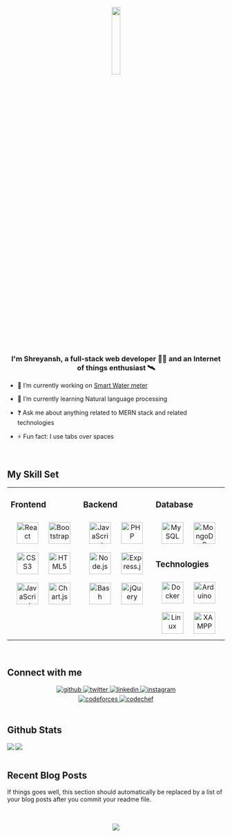 <div align="center">
<img src="https://media.giphy.com/media/u1WhXLjwgcXpHJBMRM/giphy.gif" align="center" style="width: 20%" />
</div>  
  

### <div align="center">I'm Shreyansh, a full-stack web developer 👨‍💻 and an Internet of things enthusiast 🛰️</div>  
  

- 🔭 I’m currently working on [Smart Water meter](https://github.com/shreyshreyansh/Smart-Water)  
  

- 🌱 I’m currently learning Natural language processing  
  

- ❓ Ask me about anything related to MERN stack and related technologies  
  

- ⚡ Fun fact: I use tabs over spaces  
  

<br/>  


## My Skill Set  
<table><tr><td valign="top" width="33%">



### Frontend  
<div align="center">  
<img style="margin: 10px" src="https://profilinator.rishav.dev/skills-assets/react-original-wordmark.svg" alt="React" height="50" />  
<img style="margin: 10px" src="https://profilinator.rishav.dev/skills-assets/bootstrap-plain.svg" alt="Bootstrap" height="50" />  
<img style="margin: 10px" src="https://profilinator.rishav.dev/skills-assets/css3-original-wordmark.svg" alt="CSS3" height="50" />  
<img style="margin: 10px" src="https://profilinator.rishav.dev/skills-assets/html5-original-wordmark.svg" alt="HTML5" height="50" />  
<img style="margin: 10px" src="https://profilinator.rishav.dev/skills-assets/javascript-original.svg" alt="JavaScript" height="50" />  
<img style="margin: 10px" src="https://profilinator.rishav.dev/skills-assets/logo-title.svg" alt="Chart.js" height="50" />  
</div>

</td><td valign="top" width="33%">



### Backend  
<div align="center">  
<img style="margin: 10px" src="https://profilinator.rishav.dev/skills-assets/javascript-original.svg" alt="JavaScript" height="50" />  
<img style="margin: 10px" src="https://profilinator.rishav.dev/skills-assets/php-original.svg" alt="PHP" height="50" />  
<img style="margin: 10px" src="https://profilinator.rishav.dev/skills-assets/nodejs-original-wordmark.svg" alt="Node.js" height="50" />  
<img style="margin: 10px" src="https://profilinator.rishav.dev/skills-assets/express-original-wordmark.svg" alt="Express.js" height="50" />  
<img style="margin: 10px" src="https://profilinator.rishav.dev/skills-assets/gnu_bash-icon.svg" alt="Bash" height="50" />  
<img style="margin: 10px" src="https://profilinator.rishav.dev/skills-assets/jquery.png" alt="jQuery" height="50" />  
</div>

</td><td valign="top" width="33%">



### Database  
<div align="center">  
<img style="margin: 10px" src="https://profilinator.rishav.dev/skills-assets/mysql-original-wordmark.svg" alt="MySQL" height="50" />  
<img style="margin: 10px" src="https://profilinator.rishav.dev/skills-assets/mongodb-original-wordmark.svg" alt="MongoDB" height="50" />  
</div>  



### Technologies  
<div align="center">  
<img style="margin: 10px" src="https://profilinator.rishav.dev/skills-assets/docker-original-wordmark.svg" alt="Docker" height="50" />  
<img style="margin: 10px" src="https://profilinator.rishav.dev/skills-assets/arduino.png" alt="Arduino" height="50" />  
<img style="margin: 10px" src="https://profilinator.rishav.dev/skills-assets/linux-original.svg" alt="Linux" height="50" />  
<img style="margin: 10px" src="https://profilinator.rishav.dev/skills-assets/xampp.png" alt="XAMPP" height="50" />  
</div>

</td></tr></table>  

<br/>  


## Connect with me  
<div align="center">
<a href="https://github.com/shreyshreyansh" target="_blank">
<img src=https://img.shields.io/badge/Github-black?&style=for-the-badge&logo=github&logoColor=white alt=github style="margin-bottom: 5px;" />
</a>
<a href="https://twitter.com/Shreyanshshrey3" target="_blank">
<img src=https://img.shields.io/badge/Twitter-black?&style=for-the-badge&logo=twitter&logoColor=white alt=twitter style="margin-bottom: 5px;" />
</a>
<a href="https://linkedin.com/in/shreyansh-shrey-647870190" target="_blank">
<img src=https://img.shields.io/badge/Linkedin-black?&style=for-the-badge&logo=linkedin&logoColor=white alt=linkedin style="margin-bottom: 5px;" />
</a>
<a href="https://instagram.com/shrey_shreyansh" target="_blank">
<img src=https://img.shields.io/badge/instagram-%23000000.svg?&style=for-the-badge&logo=instagram&logoColor=white alt=instagram style="margin-bottom: 5px;" />
</a>  
  <br />
<a href="https://codeforces.com/profile/shrey_shreyansh" target="_blank">
<img src=https://img.shields.io/badge/Codefoces-max(1476)-black?&style=for-the-badge&logo=codeforces&logoColor=white alt=codeforces style="margin-bottom: 5px;" />
</a>  
<a href="https://www.codechef.com/users/cyberphobia" target="_blank">
<img src=https://img.shields.io/badge/Codechef-MAX(1879)-black?&style=for-the-badge&logo=codechef&logoColor=white alt=codechef style="margin-bottom: 5px;" />
</a>  
</div>  
  

  
  

<br/>  


## Github Stats  
<div align="left"><img src="https://github-readme-stats.vercel.app/api?username=shreyshreyansh&show_icons=true&count_private=true&hide_border=true" align="left" /></div>  
<div align="left"><img src="https://github-readme-stats.vercel.app/api/top-langs/?username=shreyshreyansh&hide_border=true&layout=compact" align="center" /></div>


<br/>  


## Recent Blog Posts  
<!-- BLOG-POST-LIST:START -->  
If things goes well, this section should automatically be replaced by a list of your blog posts after you commit your readme file. 
<!-- BLOG-POST-LIST:END -->  

<br/>  

  

<br/>  

<div align="center">
<img src="https://komarev.com/ghpvc/?username=shreyshreyansh1&&style=flat-square" align="center" />
</div>  
  

<br/>  
